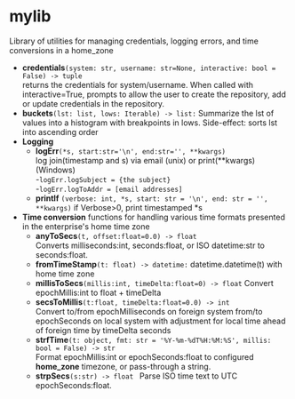 # mylib
Library of utilities for managing credentials, logging errors, and time conversions in a home_zone

- **credentials**`(system: str, username: str=None, interactive: bool = False) -> tuple`  
    returns the credentials for system/username.
    When called with interactive=True, prompts to allow the user to create the repository, add or update credentials
    in the repository.
- **buckets**`(lst: list, lows: Iterable) -> list:`
    Summarize the lst of values into a histogram with breakpoints in lows.
    Side-effect: sorts lst into ascending order
- **Logging**
    - **logErr**`(*s, start:str='\n', end:str='', **kwargs)`  
      log join(timestamp and s) via email (unix) or print(**kwargs) (Windows)  
      -`logErr.logSubject = {the subject}`  
      -`logErr.logToAddr = [email addresses]`
    - **printIf** `(verbose: int, *s, start: str = '\n', end: str = '', **kwargs)`
      if Verbose>0, print timestamped *s
- **Time conversion** functions for handling various time formats presented in the
enterprise's home time zone
    - **anyToSecs**`(t, offset:float=0.0) -> float`  
      Converts milliseconds:int, seconds:float, or ISO datetime:str to seconds:float.
    - **fromTimeStamp**`(t: float) -> datetime:`
      datetime.datetime(t) with home time zone
    - **millisToSecs**`(millis:int, timeDelta:float=0) -> float`
      Convert epochMillis:int to float + timeDelta
    - **secsToMillis**`(t:float, timeDelta:float=0.0) -> int`  
      Convert to/from epochMilliseconds on foreign system from/to epochSeconds on local system
      with adjustment for local time ahead of foreign time by timeDelta seconds
    - **strfTime**`(t: object, fmt: str = '%Y-%m-%dT%H:%M:%S', millis: bool = False) -> str`  
      Format epochMillis:int or epochSeconds:float to configured **home_zone** 
      timezone, or pass-through a string.
    - **strpSecs**`(s:str) -> float ` 
      Parse ISO time text to UTC epochSeconds:float.
